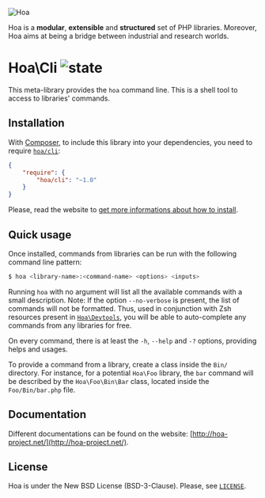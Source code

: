 ![Hoa](http://static.hoa-project.net/Image/Hoa_small.png)

Hoa is a **modular**, **extensible** and **structured** set of PHP libraries.
Moreover, Hoa aims at being a bridge between industrial and research worlds.

# Hoa\Cli ![state](http://central.hoa-project.net/State/Cli)

This meta-library provides the `hoa` command line. This is a shell tool to
access to libraries' commands.

## Installation

With [Composer](http://getcomposer.org/), to include this library into your
dependencies, you need to require
[`hoa/cli`](https://packagist.org/packages/hoa/cli):

```json
{
    "require": {
        "hoa/cli": "~1.0"
    }
}
```

Please, read the website to [get more informations about how to
install](http://hoa-project.net/Source.html).

## Quick usage

Once installed, commands from libraries can be run with the following command
line pattern:

```sh
$ hoa <library-name>:<command-name> <options> <inputs>
```

Running `hoa` with no argument will list all the available commands with a small
description. Note: If the option `--no-verbose` is present, the list of commands
will not be formatted. Thus, used in conjunction with Zsh resources present in
[`Hoa\Devtools`](http://central.hoa-project.net/Resource/Library/Devtools/Resource/Zsh), you
will be able to auto-complete any commands from any libraries for free.

On every command, there is at least the `-h`, `--help` and `-?` options,
providing helps and usages.

To provide a command from a library, create a class inside the `Bin/` directory.
For instance, for a potential `Hoa\Foo` library, the `bar` command will be
described by the `Hoa\Foo\Bin\Bar` class, located inside the `Foo/Bin/bar.php`
file.

## Documentation

Different documentations can be found on the website:
[http://hoa-project.net/](http://hoa-project.net/).

## License

Hoa is under the New BSD License (BSD-3-Clause). Please, see
[`LICENSE`](http://hoa-project.net/LICENSE).
